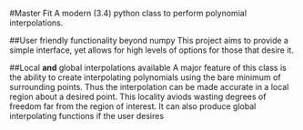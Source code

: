 #Master Fit
A modern (3.4) python class to perform polynomial interpolations.

##User friendly functionality beyond numpy
This project aims to provide a simple interface,
yet allows for high levels of options for those that
desire it.

##Local **and** global interpolations available
A major feature of this class is the ability to create interpolating polynomials
using the bare minimum of surrounding points. Thus the interpolation can be made 
accurate in a local region about a desired point. This locality aviods wasting 
degrees of freedom far from the region of interest. It can also produce global
interpolating functions if the user desires


